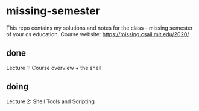 # missing-semester
This repo contains my solutions and notes for the class - missing semester of your cs education.
Course website: https://missing.csail.mit.edu/2020/

## done 
Lecture 1:  Course overview + the shell

## doing
Lecture 2: Shell Tools and Scripting

